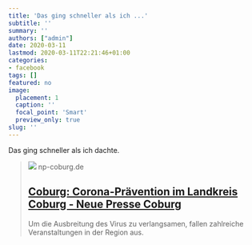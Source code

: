 ```yaml
---
title: 'Das ging schneller als ich ...'
subtitle: ''
summary: ''
authors: ["admin"]
date: 2020-03-11
lastmod: 2020-03-11T22:21:46+01:00
categories:
- facebook
tags: []
featured: no
image:
  placement: 1
  caption: ''
  focal_point: 'Smart'
  preview_only: true
slug: ''
---
```

Das ging schneller als ich dachte.
> [![](https://www.np-coburg.de/media.media.86f48cfb-4f40-4f31-a303-8e89ef330bb5.original1024.jpg)](https://www.np-coburg.de/region/coburg/Erster-Coronafall-im-Landkreis-Coburg;art83420,7172092)
> np-coburg.de
> ## [Coburg: Corona-Prävention im Landkreis Coburg - Neue Presse Coburg](https://www.np-coburg.de/region/coburg/Erster-Coronafall-im-Landkreis-Coburg;art83420,7172092)
>
>Um die Ausbreitung des Virus zu verlangsamen, fallen zahlreiche Veranstaltungen in der Region aus.

